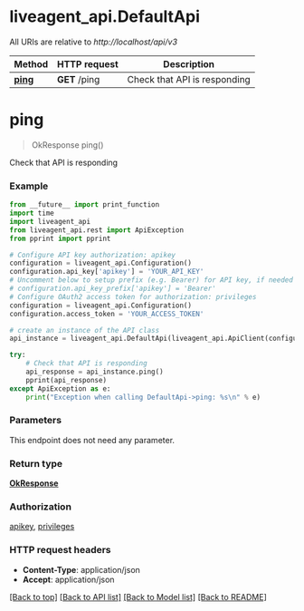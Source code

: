 # liveagent_api.DefaultApi

All URIs are relative to *http://localhost/api/v3*

Method | HTTP request | Description
------------- | ------------- | -------------
[**ping**](DefaultApi.md#ping) | **GET** /ping | Check that API is responding


# **ping**
> OkResponse ping()

Check that API is responding

### Example
```python
from __future__ import print_function
import time
import liveagent_api
from liveagent_api.rest import ApiException
from pprint import pprint

# Configure API key authorization: apikey
configuration = liveagent_api.Configuration()
configuration.api_key['apikey'] = 'YOUR_API_KEY'
# Uncomment below to setup prefix (e.g. Bearer) for API key, if needed
# configuration.api_key_prefix['apikey'] = 'Bearer'
# Configure OAuth2 access token for authorization: privileges
configuration = liveagent_api.Configuration()
configuration.access_token = 'YOUR_ACCESS_TOKEN'

# create an instance of the API class
api_instance = liveagent_api.DefaultApi(liveagent_api.ApiClient(configuration))

try:
    # Check that API is responding
    api_response = api_instance.ping()
    pprint(api_response)
except ApiException as e:
    print("Exception when calling DefaultApi->ping: %s\n" % e)
```

### Parameters
This endpoint does not need any parameter.

### Return type

[**OkResponse**](OkResponse.md)

### Authorization

[apikey](../README.md#apikey), [privileges](../README.md#privileges)

### HTTP request headers

 - **Content-Type**: application/json
 - **Accept**: application/json

[[Back to top]](#) [[Back to API list]](../README.md#documentation-for-api-endpoints) [[Back to Model list]](../README.md#documentation-for-models) [[Back to README]](../README.md)

